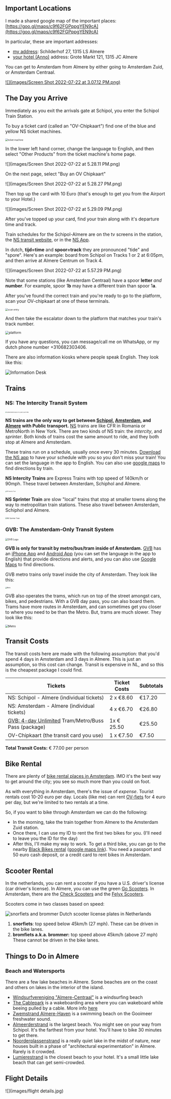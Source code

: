 ## Important Locations 

I made a shared google map of the important places: [https://goo.gl/maps/c9f62FGPppgYEN9cA](https://goo.gl/maps/c9f62FGPppgYEN9cA)

In particular, these are important addresses:



- [my address](https://goo.gl/maps/ZfEbgKadUhdBP9Fz9): Schilderhof 27, 1315 LS Almere
- [your hotel (Anno)](https://www.google.com/maps/place//data=!4m2!3m1!1s0x47c616e04f2df49d:0xb2bcf9100a88cd75?source=g.page.share) address: Grote Markt 121, 1315 JC Almere



You can get to Amsterdam from Almere by either going to Amsterdam Zuid, or Amsterdam Centraal. 

[![](images/Screen Shot 2022-07-22 at 3.07.12 PM.png)](https://goo.gl/maps/c9f62FGPppgYEN9cA)



## The Day you Arrive

Immediately as you exit the arrivals gate at Schipol, you enter the Schipol Train Station. 

To buy a ticket card (called an "OV-Chipkaart") find one of the blue and yellow NS ticket machines. 

<img src="images/NS-kaartjes-machine.jpg" alt="ticket machine" style="zoom:50%;" />



In the lower left hand corner, change the language to English, and then select "Other Products" from the ticket machine's home page.

![](images/Screen Shot 2022-07-22 at 5.28.11 PM.png)



On the next page, select "Buy an OV Chipkaart"

![](images/Screen Shot 2022-07-22 at 5.28.27 PM.png)



Then top up the card with 10 Euro (that's enough to get you from the Airport to your Hotel.)

![](images/Screen Shot 2022-07-22 at 5.29.09 PM.png)



After you've topped up your card, find your train along with it's departure time and track.

Train schedules for the Schipol-Almere are on the tv screens in the station, the [NS transit website](https://www.ns.nl/en/journeyplanner/#/?vertrek=ChIJj0GtOCjhxUcRXSwObEbLcsE&vertrektype=poi&vertreklabel=Schiphol%20Airport&aankomst=Almere%20Centrum&aankomsttype=treinstation&type=vertrek), or in the [NS App](https://www.ns.nl/en/travel-information/ns-on-your-mobile/ns-app.html).  

In dutch, **tijd=time** and **spoor=track** they are pronounced "tide" and "spore".  Here's an example: board from Schipol on Tracks 1 or 2 at 6:05pm, and then arrive at Almere Centrum on Track 4.

![](images/Screen Shot 2022-07-22 at 5.57.29 PM.png)

Note that some stations (like Amsterdam Centraal) have a spoor **letter** *and* **number**.  For example, spoor 1**b** may have a different train than spoor 1**a**. 



After you've found the correct train and you're ready to go to the platform, scan your OV-chipkaart at one of these terminals.

<img src="images/Incheck-poortjes-NS.jpg" alt="scan entry" style="zoom:50%;" />



And then take the escalator down to the platform that matches your train's track number.

<img src="images/schiphol-airport-platform-1-2-departures-to-amsterdam.jpg" alt="platform" style="zoom:70%;" />



If you have any questions, you can message/call me on WhatsApp, or my dutch phone number +310682303406.

There are also information kiosks where people speak English. They look like this:

![Information Desk](images/info.jpeg)





## Trains

### NS: The Intercity Transit System

<img src="images/Screen Shot 2022-07-22 at 2.53.11 PM.png" alt="Screen Shot 2022-07-22 at 2.53.11 PM" style="zoom:27%;" />

**NS trains are the only way to get between <u>Schipol</u>, <u>Amsterdam</u>, and <u>Almere</u> with Public transport.** [NS](https://www.ns.nl/) trains are like CFR in Romania or MetroNorth in New York. There are two kinds of NS train: the *intercity*, and *sprinter*.  Both kinds of trains cost the same amount to ride, and they both stop at Almere and Amsterdam. 

These trains run on a schedule, usually once every 30 minutes. [Download the NS app](https://www.ns.nl/en/travel-information/ns-on-your-mobile/ns-app.html) to have your schedule with you so you don't miss your train! You can set the language in the app to English. You can also use [google maps](https://www.google.com/maps) to find directions by train.

**NS Intercity Trains**  are Express Trains with top speed of 140km/h or 90mph. These travel between Amsterdam, Schiphol and Almere.

<img src="images/2560px-Alphen_aan_den_Rijn_ICMm_4024_(36649803356).jpg" alt="NS Intercity Train" style="zoom:25%;" />



**NS Sprinter Train** are slow "local" trains that stop at smaller towns along the way to metropolitan train stations. These also travel between Amsterdam, Schiphol and Almere.

<img src="images/1920px-NS2463_--_'t_Harde_20180908.jpg" alt="NS Sprinter Train" style="zoom:35%;" />






### GVB: The Amsterdam-Only Transit System

<img src="images/Screen Shot 2022-07-22 at 2.52.14 PM.png" alt="GVB Logo" style="zoom:50%;" />

**GVB is only for transit by metro/bus/tram inside of Amsterdam.** [GVB](https://www.gvb.nl/) has an  [iPhone App](https://apps.apple.com/nl/app/gvb-reis-app/id1544439867) and [Android App](https://play.google.com/store/apps/details?id=nl.gvb.reizigersapp&hl=en&gl=US) (you can set the language in the app to English) that provide directions and alerts, and you can also use [Google Maps](https://www.google.com/maps) to find directions.

GVB metro trains only travel inside the city of Amsterdam. They look like this:

<img src="images/1920px-Metro_Amsterdam_M5_Kraaiennest_4.jpeg" alt="Metro" style="zoom:30%;"/>

GVB also operates the trams, which run on top of the street amongst cars, bikes, and pedestrians. With a GVB day pass, you can also board them. Trams have more routes in Amsterdam, and can sometimes get you closer to where you need to be than the Metro. But, trams are much slower. They look like this:

<img src="images/tram_amsterdam_gvb-1030x501.jpg" alt="Metro" style="zoom:60%;"/>





## Transit Costs

The transit costs here are made with the following assumption: that you'd spend 4 days in Amsterdam and 3 days in Almere. This is just an assumption, so this cost can change. Transit is expensive in NL, and so this is the cheapest package I could find. 

| Tickets                                                      | Ticket Costs | Subtotals |
| ------------------------------------------------------------ | ------------ | --------- |
| NS: Schipol - Almere (individual tickets)                    | 2 x €8.60    | €17.20    |
| NS: Amsterdam - Almere (individual tickets)                  | 4 x €6.70    | €26.80    |
| [GVB: 4-day Unlimited](https://webshop.gvb.nl/en_gb/daycard/) Tram/Metro/Buss Pass (package) | 1x € 25.50   | €25.50    |
| OV-Chipkaart (the transit card you use)                      | 1 x €7.50    | €7.50     |

**Total Transit Costs:**  € 77.00 per person 



## Bike Rental

There are plenty of [bike rental places in Amsterdam](https://www.iamsterdam.com/en/plan-your-trip/getting-around/rental/bike-hire). IMO it's the best way to get around the city; you see so much more than you could on foot. 

As with everything in Amsterdam, there's the issue of *expense*. Tourist rentals cost 10-20 euro per day. Locals (like me) can rent [OV-fiets](https://www.ns.nl/en/door-to-door/ov-fiets) for 4 euro per day, but we're limited to two rentals at a time. 

So, if you want to bike through Amsterdam we can do the following:

- In the morning, take the train together from Almere to the Amsterdam Zuid station. 
- Once there, I can use my ID to rent the first two bikes for you. (I'll need to leave you the ID for the day) 
- After this, I'll make my way to work. To get a third bike, you can go to the nearby [Black Bikes rental](https://black-bikes.com/bike/pedal-brake-bike/) ([google maps link](https://www.google.com/maps/place/Black+Bikes+Zuidas+%7C+Bike+Rental+Amsterdam/@52.3361533,4.8734681,17z/data=!3m1!4b1!4m5!3m4!1s0x47c60a0594b0b237:0x7c6a6b85d19ab270!8m2!3d52.3361533!4d4.8734681)). You need a passport and 50 euro cash deposit, or a credit card to rent bikes in Amsterdam.



## Scooter Rental

In the netherlands, you can rent a scooter if you have a U.S. driver's license (car driver's license).  In Almere, you can use the green [Go Scooters](https://nl.go-sharing.com/en/). In Amsterdam, there are the [Check Scooters](https://ridecheck.app/) and the [Felyx Scooters](https://felyx.com/). 

Scooters come in two classes based on speed: 

![snorfiets and brommer Dutch scooter license plates in Netherlands](images/snorfiets-and-brommer-Dutch-scooter-license-plates-in-Netherlands.jpg)

1. **snorfiets**: top speed below 45km/h  (27 mph). These can be driven in the bike lanes.
2. **bromfiets a.k.a. brommer:** top speed above 45km/h (above 27 mph) These cannot be driven in the bike lanes.



## Things to Do in Almere

### Beach and Watersports

There are a few lake beaches in Almere. Some beaches are on the coast and others on lakes in the interior of the island. 

- [Windsurfvereniging "Almere-Centraal"](https://www.google.com/maps/place/Windsurfvereniging+%22Almere-Centraal%22/@52.3342594,5.208623,16.71z/data=!4m5!3m4!1s0x0:0xc93d9eada06e3f7c!8m2!3d52.3347957!4d5.2062565) is a windsurfing beach
- [The Cablepark](https://www.google.com/maps/place/Cablepark+VIEW+Almere/@52.358855,5.2154851,16.23z/data=!4m5!3m4!1s0x47c61775acfbbd5f:0xe2fda911bf2058d0!8m2!3d52.3581291!4d5.2152081) is a wakeboarding area where you can wakeboard while beeing pulled by a cable. More info [here](https://cableparkviewalmere.nl/)
- [Zwemstrand Almere-Haven](https://www.google.com/maps/place/Zwemstrand+Almere-Haven/@52.3342594,5.208623,16.71z/data=!4m5!3m4!1s0x47c617599e829f21:0x2d5bbf83eac31d0f!8m2!3d52.3331619!4d5.2127599) is a swimming beach on the Gooimeer freshwater sound.  
- [Almeerderstrand](https://www.google.com/maps/place/Almeerderstrand/@52.3414879,5.1277456,14.38z/data=!4m5!3m4!1s0x47c6117db021ff6b:0x57fe2e7a30f8fe5d!8m2!3d52.3361028!4d5.138517) is the largest beach. You might see on your way from Schipol. It's the farthest from your hotel. You'll have to bike 30 minutes to get there.
- [Noorderplassenstrand](https://www.google.com/maps/place/Noorderplassenstrand/@52.3925905,5.2095761,15.69z/data=!4m12!1m6!3m5!1s0x0:0xe2fda911bf2058d0!2sCablepark+VIEW+Almere!8m2!3d52.3581295!4d5.2152087!3m4!1s0x47c617b44c1e9fed:0x19fa8f2882a9fadc!8m2!3d52.3943056!4d5.2196117) is a really quiet lake in the midst of nature, near houses built in a phase of "architectural experimentation" in Almere. Rarely is it crowded.
- [Lumierestrand](https://www.google.com/maps/place/Lumi%C3%A8restrand/@52.3629499,5.2303528,15.74z/data=!4m12!1m6!3m5!1s0x0:0xe2fda911bf2058d0!2sCablepark+VIEW+Almere!8m2!3d52.3581295!4d5.2152087!3m4!1s0x47c616f75ed47329:0x673035dd806317d7!8m2!3d52.3625337!4d5.2348781) is the closest beach to your hotel. It's a small little lake beach that can get semi-crowded.





## Flight Details

![](images/flight details.jpg)
